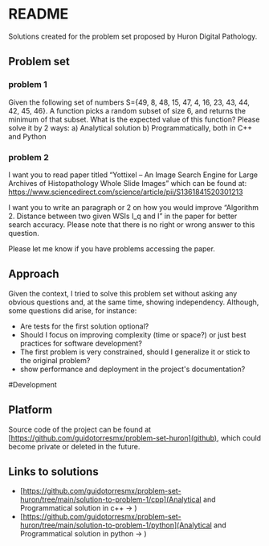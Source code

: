 # README
Solutions created for the problem set proposed by Huron Digital Pathology.

## Problem set

### problem 1
Given the following set of numbers S={49, 8, 48, 15, 47, 4, 16, 23, 43, 44, 42, 45, 46}.
A function picks a random subset of size 6, and returns the minimum of that subset.
What is the expected value of this function?
Please solve it by 2 ways: a) Analytical solution b) Programmatically, both in C++ and Python

### problem 2
I want you to read paper titled “Yottixel – An Image Search Engine for Large Archives of Histopathology Whole Slide Images” which can be found at: https://www.sciencedirect.com/science/article/pii/S1361841520301213

I want you to write an paragraph or 2 on how you would improve “Algorithm 2. Distance between two given WSIs I_q and I” in the paper for better search accuracy. Please note that there is no right or wrong answer to this question.

Please let me know if you have problems accessing the paper.

## Approach
Given the context, I tried to solve this problem set without asking any obvious questions and, at the same time, showing independency. Although, some questions did arise, for instance:
- Are tests for the first solution optional?
- Should I focus on improving complexity (time or space?) or just best practices for software development?
- The first problem is very constrained, should I generalize it or stick to the original problem?
- show performance and deployment in the project's documentation?

#Development

## Platform
Source code of the project can be found at [https://github.com/guidotorresmx/problem-set-huron](github), which could become private or deleted in the future.


## Links to solutions
- [https://github.com/guidotorresmx/problem-set-huron/tree/main/solution-to-problem-1/cpp](Analytical and Programmatical solution in c++ -> )
- [https://github.com/guidotorresmx/problem-set-huron/tree/main/solution-to-problem-1/python](Analytical and Programmatical solution in python -> )
